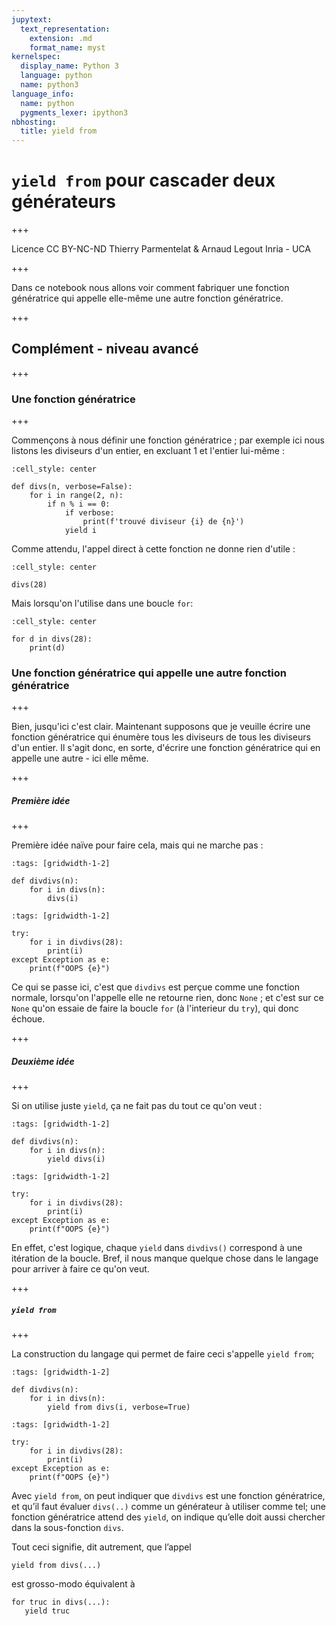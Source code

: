 ```yaml
---
jupytext:
  text_representation:
    extension: .md
    format_name: myst
kernelspec:
  display_name: Python 3
  language: python
  name: python3
language_info:
  name: python
  pygments_lexer: ipython3
nbhosting:
  title: yield from
---
```


# `yield from` pour cascader deux générateurs

+++

<div class="licence">
<span>Licence CC BY-NC-ND</span>
<span>Thierry Parmentelat &amp; Arnaud Legout</span>
<span>Inria - UCA</span>
</div>

+++

Dans ce notebook nous allons voir comment fabriquer une fonction génératrice qui appelle elle-même une autre fonction génératrice.

+++

## Complément - niveau avancé

+++

### Une fonction génératrice

+++

Commençons à nous définir une fonction génératrice ; par exemple ici nous listons les diviseurs d'un entier, en excluant 1 et l'entier lui-même :

```{code-cell} ipython3
:cell_style: center

def divs(n, verbose=False):
    for i in range(2, n):
        if n % i == 0:
            if verbose: 
                print(f'trouvé diviseur {i} de {n}')
            yield i
```

Comme attendu, l'appel direct à cette fonction ne donne rien d'utile :

```{code-cell} ipython3
:cell_style: center

divs(28)
```

Mais lorsqu'on l'utilise dans une boucle `for`:

```{code-cell} ipython3
:cell_style: center

for d in divs(28):
    print(d)
```

### Une fonction génératrice qui appelle une autre fonction génératrice

+++

Bien, jusqu'ici c'est clair. Maintenant supposons que je veuille écrire une fonction génératrice qui énumère tous les diviseurs de tous les diviseurs d'un entier. Il s'agit donc, en sorte, d'écrire une fonction génératrice qui en appelle une autre - ici elle même.

+++

##### Première idée

+++

Première idée naïve pour faire cela, mais qui ne marche pas :

```{code-cell} ipython3
:tags: [gridwidth-1-2]

def divdivs(n):
    for i in divs(n):
        divs(i)
```

```{code-cell} ipython3
:tags: [gridwidth-1-2]

try:
    for i in divdivs(28):
        print(i)
except Exception as e:
    print(f"OOPS {e}")
```

Ce qui se passe ici, c'est que `divdivs` est perçue comme une fonction normale, lorsqu'on l'appelle elle ne retourne rien, donc `None` ; et c'est sur ce `None` qu'on essaie de faire la boucle `for` (à l'interieur du `try`), qui donc échoue.

+++

##### Deuxième idée

+++

Si on utilise juste `yield`, ça ne fait pas du tout ce qu'on veut :

```{code-cell} ipython3
:tags: [gridwidth-1-2]

def divdivs(n):
    for i in divs(n):
        yield divs(i)
```

```{code-cell} ipython3
:tags: [gridwidth-1-2]

try:
    for i in divdivs(28):
        print(i)
except Exception as e:
    print(f"OOPS {e}")
```

En effet, c'est logique, chaque `yield` dans `divdivs()` correspond à une itération de la boucle. Bref, il nous manque quelque chose dans le langage pour arriver à faire ce qu'on veut.

+++

##### `yield from`

+++

La construction du langage qui permet de faire ceci s'appelle `yield from`;

```{code-cell} ipython3
:tags: [gridwidth-1-2]

def divdivs(n):
    for i in divs(n):
        yield from divs(i, verbose=True)
```

```{code-cell} ipython3
:tags: [gridwidth-1-2]

try:
    for i in divdivs(28):
        print(i)
except Exception as e:
    print(f"OOPS {e}")
```

Avec `yield from`, on peut indiquer que `divdivs` est une fonction génératrice, et qu’il faut évaluer `divs(..)` comme un générateur à utiliser comme tel; une fonction génératrice attend des `yield`, on indique qu’elle doit aussi chercher dans la sous-fonction `divs`.

Tout ceci signifie, dit autrement, que l’appel

```
yield from divs(...)
```

est grosso-modo équivalent à

```
for truc in divs(...):
   yield truc
```

